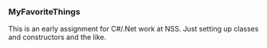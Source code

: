 ### MyFavoriteThings

This is an early assignment for C#/.Net work at NSS. Just setting up classes and constructors and the like.